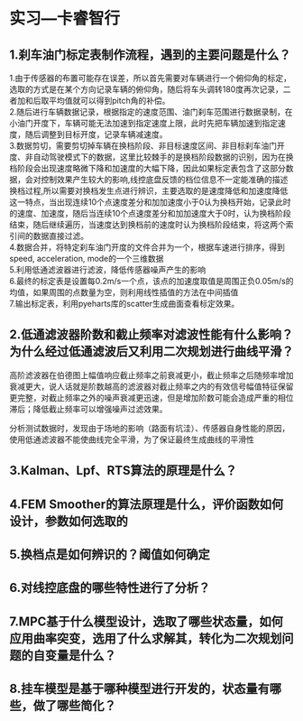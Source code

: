 # 实习—卡睿智行
## 1.刹车油门标定表制作流程，遇到的主要问题是什么？
1.由于传感器的布置可能存在误差，所以首先需要对车辆进行一个俯仰角的标定，选取的方式是在某个方向记录车辆的俯仰角，随后将车头调转180度再次记录，二者加和后取平均值就可以得到pitch角的补偿。<br>
2.随后进行车辆数据记录，根据指定的速度范围、油门刹车范围进行数据录制，在小油门开度下，车辆可能无法加速到指定速度上限，此时先把车辆加速到指定速度，随后调整到目标开度，记录车辆减速度。<br>
3.数据剪切，需要剪切掉车辆在换档阶段、非目标速度区间、非目标刹车油门开度、非自动驾驶模式下的数据，这里比较棘手的是换档阶段数据的识别，因为在换档阶段会出现速度略微下降和加速度的大幅下降，因此如果标定表包含了这部分数据，会对控制效果产生较大的影响,线控底盘反馈的档位信息不一定能准确的描述换档过程,所以需要对换档发生点进行辨识，主要选取的是速度降低和加速度降低这一特点，当出现连续10个点速度差分和加加速度小于0认为换档开始，记录此时的速度、加速度，随后当连续10个点速度差分和加加速度大于0时，认为换档阶段结束，随后继续遍历，当速度达到换档前的速度时认为换档阶段结束，将这两个索引间的数据直接过滤。<br>
4.数据合并，将特定刹车油门开度的文件合并为一个，根据车速进行排序，得到speed, acceleration, mode的一个三维数据<br>
5.利用低通滤波器进行滤波，降低传感器噪声产生的影响<br>
6.最终的标定表是设置每0.2m/s一个点，该点的加速度取值是周围正负0.05m/s的均值，如果周围的点数量为空，则利用线性插值的方法在中间插值<br>
7.输出标定表，利用pyeharts库的scatter生成曲面查看标定效果。<br>

## 2.低通滤波器阶数和截止频率对滤波性能有什么影响？为什么经过低通滤波后又利用二次规划进行曲线平滑？
高阶滤波器在伯德图上幅值响应截止频率之前衰减更小，截止频率之后随频率增加衰减更大，说人话就是阶数越高的滤波器对截止频率之内的有效信号幅值特征保留更完整，对截止频率之外的噪声衰减更迅速，但是增加阶数可能会造成严重的相位滞后；降低截止频率可以增强噪声过滤效果。


分析测试数据时，发现由于场地的影响（路面有坑洼）、传感器自身性能的原因，使用低通滤波器不能使曲线完全平滑，为了保证最终生成曲线的平滑性

## 3.Kalman、Lpf、RTS算法的原理是什么？

## 4.FEM Smoother的算法原理是什么，评价函数如何设计，参数如何选取的

## 5.换档点是如何辨识的？阈值如何确定

## 6.对线控底盘的哪些特性进行了分析？

## 7.MPC基于什么模型设计，选取了哪些状态量，如何应用曲率突变，选用了什么求解其，转化为二次规划问题的自变量是什么？

## 8.挂车模型是基于哪种模型进行开发的，状态量有哪些，做了哪些简化？